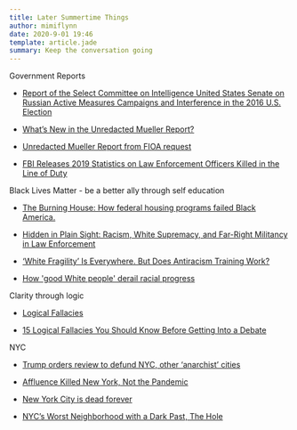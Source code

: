 ```yaml
---
title: Later Summertime Things
author: mimiflynn
date: 2020-9-01 19:46
template: article.jade
summary: Keep the conversation going
---
```


Government Reports

- [Report of the Select Committee on Intelligence United States Senate on Russian Active Measures Campaigns and Interference in the 2016 U.S. Election](https://www.intelligence.senate.gov/publications/report-select-committee-intelligence-united-states-senate-russian-active-measures)

- [What’s New in the Unredacted Mueller Report?](https://www.lawfareblog.com/whats-new-unredacted-mueller-report)

- [Unredacted Mueller Report from FIOA request](https://assets.documentcloud.org/documents/6953307/LEOPOLD-FOIA-Mueller-Report-unredacted-Roger-Stone.pdf)

- [FBI Releases 2019 Statistics on Law Enforcement Officers Killed in the Line of Duty](https://www.fbi.gov/news/pressrel/press-releases/fbi-releases-2019-statistics-on-law-enforcement-officers-killed-in-the-line-of-duty)

Black Lives Matter - be a better ally through self education

- [The Burning House: How federal housing programs failed Black America.](https://www.thenation.com/article/culture/keeanga-yamahtta-taylor-race-for-profit/)

- [Hidden in Plain Sight: Racism, White Supremacy, and Far-Right Militancy in Law Enforcement](https://www.brennancenter.org/our-work/research-reports/hidden-plain-sight-racism-white-supremacy-and-far-right-militancy-law)

- [‘White Fragility’ Is Everywhere. But Does Antiracism Training Work?](https://www.nytimes.com/2020/07/15/magazine/white-fragility-robin-diangelo.html?referringSource=articleShare)

- [How 'good White people' derail racial progress](https://www.cnn.com/2020/08/01/us/white-liberals-hypocrisy-race-blake/index.html)

Clarity through logic

- [Logical Fallacies](https://owl.purdue.edu/owl/general_writing/academic_writing/logic_in_argumentative_writing/fallacies.html)

- [15 Logical Fallacies You Should Know Before Getting Into a Debate](https://thebestschools.org/magazine/15-logical-fallacies-know/)

NYC

- [Trump orders review to defund NYC, other ‘anarchist’ cities](https://nypost.com/2020/09/02/trump-orders-review-to-defund-nyc-other-anarchist-cities/)

- [Affluence Killed New York, Not the Pandemic](https://www.theatlantic.com/ideas/archive/2020/08/who-new-york/615715/)

- [New York City is dead forever](https://nypost.com/2020/08/17/nyc-is-dead-forever-heres-why-james-altucher/)

- [NYC’s Worst Neighborhood with a Dark Past, The Hole](https://roamingviews.com/travel/nycs-worst-neighborhood-the-hole/)